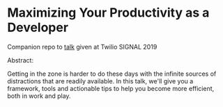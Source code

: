 # Maximizing Your Productivity as a Developer
Companion repo to [talk](https://s.signal.twilio.com/twiliosignalabstractsessiondetails?aId=YTFTNFAwMDAwMFY4YnZrVUFC&spkr=Elmer%20Thomas) given at Twilio SIGNAL 2019

Abstract:

Getting in the zone is harder to do these days with the infinite sources of distractions that are readily available. In this talk, we'll give you a framework, tools and actionable tips to help you become more efficient, both in work and play.